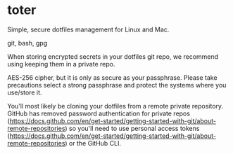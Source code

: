 # toter
Simple, secure dotfiles management for Linux and Mac.

git, bash, gpg


When storing encrypted secrets in your dotfiles git repo, we recommend using keeping them in a private repo.

AES-256 cipher, but it is only as secure as your passphrase. Please take precautions select a strong passphrase and protect the systems where you use/store it.


You'll most likely be cloning your dotfiles from a remote private repository. GitHub has removed password authentication for private repos (https://docs.github.com/en/get-started/getting-started-with-git/about-remote-repositories) so you'll need to use personal access tokens (https://docs.github.com/en/get-started/getting-started-with-git/about-remote-repositories) or the GitHub CLI.
